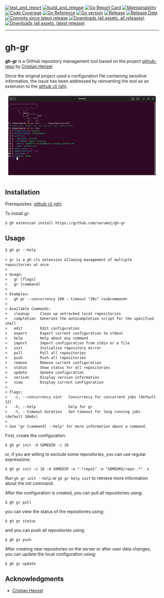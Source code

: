 [![test_and_report](https://github.com/sarumaj/gh-gr/actions/workflows/test_and_report.yml/badge.svg)](https://github.com/sarumaj/gh-gr/actions/workflows/test_and_report.yml)
[![build_and_release](https://github.com/sarumaj/gh-gr/actions/workflows/build_and_release.yml/badge.svg)](https://github.com/sarumaj/gh-gr/actions/workflows/build_and_release.yml)
[![Go Report Card](https://goreportcard.com/badge/github.com/sarumaj/gh-gr)](https://goreportcard.com/report/github.com/sarumaj/gh-gr)
[![Maintainability](https://qlty.sh/gh/sarumaj/projects/gh-gr/maintainability.svg)](https://qlty.sh/gh/sarumaj/projects/gh-gr)
[![Code Coverage](https://qlty.sh/gh/sarumaj/projects/gh-gr/coverage.svg)](https://qlty.sh/gh/sarumaj/projects/gh-gr)
[![Go Reference](https://pkg.go.dev/badge/github.com/sarumaj/gh-gr/v2.svg)](https://pkg.go.dev/github.com/sarumaj/gh-gr/v2)
[![Go version](https://img.shields.io/github/go-mod/go-version/sarumaj/gh-gr?logo=go&label=&labelColor=gray)](https://go.dev)
[![Release](https://img.shields.io/github/v/release/sarumaj/gh-gr?logo=github)](https://github.com/sarumaj/gh-gr/releases/latest)
[![Release Date](https://img.shields.io/github/release-date/sarumaj/gh-gr?logo=github)](https://github.com/sarumaj/gh-gr/releases/latest)
[![Commits since latest release](https://img.shields.io/github/commits-since/sarumaj/gh-gr/latest?logo=github)](https://github.com/sarumaj/gh-gr/releases/latest)
[![Downloads (all assets, all releases)](https://img.shields.io/github/downloads/sarumaj/gh-gr/total?logo=github)](https://github.com/sarumaj/gh-gr/releases)
[![Downloads (all assets, latest release)](https://img.shields.io/github/downloads/sarumaj/gh-gr/latest/total?logo=github)](https://github.com/sarumaj/gh-gr/releases/latest)

---

# gh-gr

**gh-gr** is a GitHub repository management tool based on the project [github-repo](https://github.com/CristianHenzel/github-repo) by [Cristian Henzel](https://github.com/CristianHenzel).

Since the original project used a configuration file containing sensitive information, the issue has been addressed by reinventing the tool as an extension to the [github cli (gh)](https://cli.github.com/).

[![gh-gr demo](doc/screenshot.png)](https://youtu.be/LLZ4bcqc_Bk)

## Installation

Prerequisites: [github cli (gh)](https://cli.github.com/)

To install gr:

```console
$ gh extension install https://github.com/sarumaj/gh-gr
```

## Usage

```console
$ gh gr --help

> gr is a gh cli extension allowing management of multiple repositories at once
>
> Usage:
>   gr [flags]
>   gr [command]
>
> Examples:
>   gh gr --concurrency 100 --timeout "20s" <subcommand>
>
> Available Commands:
>   cleanup     Clean up untracked local repositories
>   completion  Generate the autocompletion script for the specified shell
>   edit        Edit configuration
>   export      Export current configuration to stdout
>   help        Help about any command
>   import      Import configuration from stdin or a file
>   init        Initialize repository mirror
>   pull        Pull all repositories
>   push        Push all repositories
>   remove      Remove current configuration
>   status      Show status for all repositories
>   update      Update configuration
>   version     Display version information
>   view        Display current configuration
>
> Flags:
>   -c, --concurrency uint   Concurrency for concurrent jobs (default 12)
>   -h, --help               help for gr
>   -t, --timeout duration   Set timeout for long running jobs (default 10m0s)
>
> Use "gr [command] --help" for more information about a command.
```

First, create the configuration:

```console
$ gh gr init -d SOMEDIR -c 10
```

or, if you are willing to exclude some repositories, you can use regular expressions:

```console
$ gh gr init -c 10 -d SOMEDIR -e ".*repo1" -e "SOMEORG/repo-.*" -s
```

Run `gh gr init --help` or `gh gr help init` to retrieve more information about the init command.

After the configuration is created, you can pull all repositories using:

```console
$ gh gr pull
```

you can view the status of the repositories using:

```console
$ gh gr status
```

and you can push all repositories using:

```console
$ gh gr push
```

After creating new repositories on the server or after user data changes, you can update the local configuration using:

```console
$ gh gr update
```

## Acknowledgments

- [Cristian Henzel](https://github.com/CristianHenzel)
